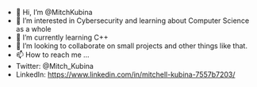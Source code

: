 - 👋 Hi, I’m @MitchKubina
- 👀 I’m interested in Cybersecurity and learning about Computer Science as a whole
- 🌱 I’m currently learning C++
- 💞️ I’m looking to collaborate on small projects and other things like that. 
- 📫 How to reach me ...
- Twitter: @Mitch_Kubina
- LinkedIn: https://www.linkedin.com/in/mitchell-kubina-7557b7203/

<!---
MitchKubina/MitchKubina is a ✨ special ✨ repository because its `README.md` (this file) appears on your GitHub profile.
You can click the Preview link to take a look at your changes.
--->
